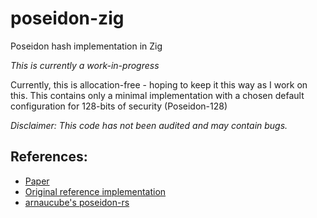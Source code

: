 # poseidon-zig

Poseidon hash implementation in Zig

_This is currently a work-in-progress_

Currently, this is allocation-free - hoping to keep it this way as I work on this. This
contains only a minimal implementation with a chosen default configuration for 128-bits
of security (Poseidon-128)

_Disclaimer: This code has not been audited and may contain bugs._

## References:

- [Paper](https://eprint.iacr.org/2019/458.pdf)
- [Original reference implementation](https://extgit.iaik.tugraz.at/krypto/hadeshash)
- [arnaucube's poseidon-rs](https://github.com/arnaucube/poseidon-rs)
